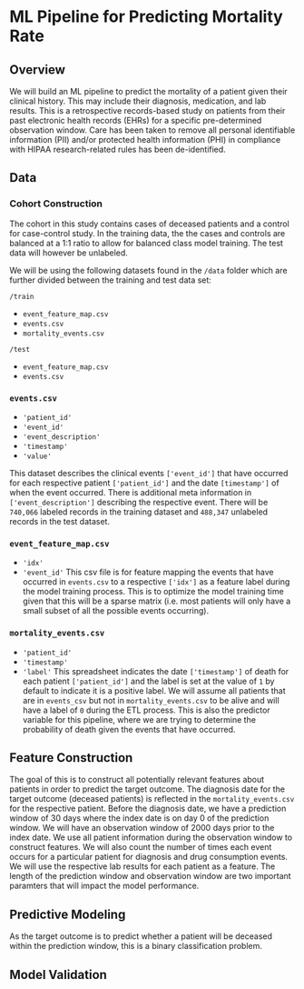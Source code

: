# ML Pipeline for Predicting Mortality Rate

## Overview
We will build an ML pipeline to predict the mortality of a patient given their clinical history. This may include their diagnosis, medication, and lab results. This is a retrospective records-based study on patients from their past electronic health records (EHRs) for a specific pre-determined observation window. Care has been taken to remove all personal identifiable information (PII) and/or protected health information (PHI) in compliance with HIPAA research-related rules has been de-identified. 

## Data

### Cohort Construction
The cohort in this study contains cases of deceased patients and a control for case-control study. In the training data, the the cases and controls are balanced at a 1:1 ratio to allow for balanced class model training. The test data will however be unlabeled. 

We will be using the following datasets found in the `/data` folder which are further divided between the training and test data set:

`/train`
- `event_feature_map.csv`
- `events.csv`
- `mortality_events.csv`

`/test`
- `event_feature_map.csv`
- `events.csv`

### `events.csv`
- `'patient_id'`
- `'event_id'`
- `'event_description'`
- `'timestamp'`
- `'value'`

This dataset describes the clinical events `['event_id']` that have occurred for each respective patient `['patient_id']` and the date `[timestamp']` of when the event occurred. There is additional meta information in `['event_description']` describing the respective event. There will be `740,066` labeled records in the training dataset and `488,347` unlabeled records in the test dataset. 

### `event_feature_map.csv`
- `'idx'`
- `'event_id'`
This csv file is for feature mapping the events that have occurred in `events.csv` to a respective `['idx']` as a feature label during the model training process. This is to optimize the model training time given that this will be a sparse matrix (i.e. most patients will only have a small subset of all the possible events occurring).

### `mortality_events.csv`
- `'patient_id'`
- `'timestamp'`
- `'label'`
This spreadsheet indicates the date `['timestamp']` of death for each patient `['patient_id']` and the label is set at the value of `1` by default to indicate it is a positive label. We will assume all patients that are in `events_csv` but not in `mortality_events.csv` to be alive and will have a label of `0` during the ETL process. This is also the predictor variable for this pipeline, where we are trying to determine the probability of death given the events that have occurred. 


## Feature Construction
The goal of this is to construct all potentially relevant features about patients in order to predict the target outcome. The diagnosis date for the target outcome (deceased patients) is reflected in the `mortality_events.csv` for the respective patient. Before the diagnosis date, we have a prediction window of 30 days where the index date is on day 0 of the prediction window. We will have an observation window of 2000 days prior to the index date. We use all patient information during the observation window to construct features. We will also count the number of times each event occurs for a particular patient for diagnosis and drug consumption events. We will use the respective lab results for each patient as a feature. The length of the prediction window and observation window are two important paramters that will impact the model performance.  

## Predictive Modeling
As the target outcome is to predict whether a patient will be deceased within the prediction window, this is a binary classification problem.

## Model Validation